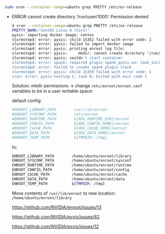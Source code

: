 ```bash
sudo srun --container-image=ubuntu grep PRETTY /etc/os-release
```

- ERROR cannot create directory ‘/run/user/1000’: Permission denied
    
    ```bash
    $ srun --container-image=ubuntu grep PRETTY /etc/os-release
    PRETTY_NAME="CentOS Linux 8 (Core)"
    pyxis: importing docker image: centos
    slurmstepd: error: pyxis: child 15352 failed with error code: 1
    slurmstepd: error: pyxis: failed to import docker image
    slurmstepd: error: pyxis: printing enroot log file:
    slurmstepd: error: pyxis:     mkdir: cannot create directory ‘/run/user/1000’: Permission denied
    slurmstepd: error: pyxis: couldn't start container
    slurmstepd: error: spank: required plugin spank_pyxis.so: task_init() failed with rc=-1
    slurmstepd: error: Failed to invoke spank plugin stack
    slurmstepd: error: pyxis: child 15359 failed with error code: 1
    srun: error: pyxis-testing-1: task 0: Exited with exit code 1
    ```
    
    Solution: mkdir permissions → change `/etc/enroot/enroot.conf` variables to be in a user writable space:
    
    default config:
    
    ```bash
    #ENROOT_LIBRARY_PATH        /usr/lib/enroot
    #ENROOT_SYSCONF_PATH        /etc/enroot
    #ENROOT_RUNTIME_PATH        ${XDG_RUNTIME_DIR}/enroot
    #ENROOT_CONFIG_PATH         ${XDG_CONFIG_HOME}/enroot
    #ENROOT_CACHE_PATH          ${XDG_CACHE_HOME}/enroot
    #ENROOT_DATA_PATH           ${XDG_DATA_HOME}/enroot
    #ENROOT_TEMP_PATH           ${TMPDIR:-/tmp}
    ```
    
    to:
    
    ```bash
    ENROOT_LIBRARY_PATH        /home/ubuntu/enroot/library
    ENROOT_SYSCONF_PATH        /home/ubuntu/enroot/sysconf
    ENROOT_RUNTIME_PATH        /home/ubuntu/enroot/runtime
    ENROOT_CONFIG_PATH         /home/ubuntu/enroot/config
    ENROOT_CACHE_PATH          /home/ubuntu/enroot/cache
    ENROOT_DATA_PATH           /home/ubuntu/enroot/data
    ENROOT_TEMP_PATH           ${TMPDIR:-/tmp}
    ```
    
    Move contents of `/usr/lib/enroot` to new location: `/home/ubuntu/enroot/library`
    
    https://github.com/NVIDIA/enroot/issues/13
    
    https://github.com/NVIDIA/pyxis/issues/62
    
    https://github.com/NVIDIA/pyxis/issues/12